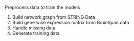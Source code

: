 
Preprocess data to train the models
1. Build network graph from STRING Data
2. Build gene wise expression matrix from BrainSpan data
3. Handle missing data
4. Generate training data